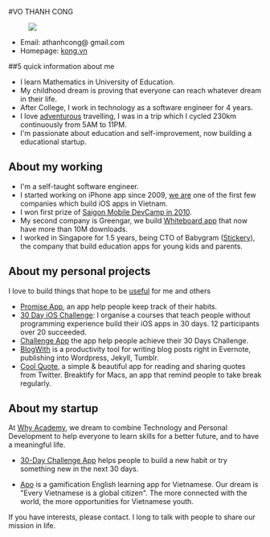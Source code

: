 #VO THANH CONG

<img class="logo" src="http://kong.vn/images/kong.png" style="padding-left: 40px;"/>

 * Email: athanhcong@&nbsp;gmail.com
 * Homepage: [kong.vn](http://kong.vn)


##5 quick information about me
 * I learn Mathematics in University of Education.
 * My childhood dream is proving that everyone can reach whatever dream in their life.
 * After College, I work in technology as a software engineer for 4 years.
 * I love [adventurous](http://kong.vn/adventurous/) travelling, I was in a trip which I cycled 230km continuously from 5AM to 11PM.
 * I'm passionate about education and self-improvement, now building a educational startup.

## About my working
 * I'm a self-taught software engineer. 
 * I started working on iPhone app since 2009, [we are](http://multinc.com/) one of the first few companies which build iOS apps in Vietnam.
 * I won first prize of [Saigon Mobile DevCamp in 2010](http://news.zing.vn/Orange-France-Telecom-nang-buoc-tai-nang-lap-trinh-tre-post99316.html).
 * My second company is Greengar, we build [Whiteboard app](http://www.greengar.com/products/) that now have more than 10M downloads.
 * I worked in Singapore for 1.5 years, being CTO of Babygram ([Stickery](http://stickeryapp.com)), the company that build education apps for young kids and parents.

## About my personal projects
I love to build things that hope to be [useful](http://kong.vn/y-nghia-cuoc-song-2/) for me and others

 * [Promise App](http://itunes.apple.com/app/id654745890), an app help people keep track of their habits.
 * [30 Day iOS Challenge](http://30d.github.io/challenge/ios/): I organise a courses that teach people without programming experience build their iOS apps in 30 days. 12 participants over 20 succeeded.
 * [Challenge App](http://30d.github.com) the app help people achieve their 30 Days Challenge.
 * [BlogWith](http://blogwith.co) is a productivity tool for writing blog posts right in Evernote, publishing into Wordpress, Jekyll, Tumblr.
 * [Cool Quote](https://itunes.apple.com/us/app/cool-quote/id456247724), a simple & beautiful app for reading and sharing quotes from Twitter. Breaktify for Macs, an app that remind people to take break regularly.

## About my startup

At [Why Academy](http://why.academy), we dream to combine Technology and Personal Development to help everyone to learn skills for a better future, and to have a meaningful life.

* [30-Day Challenge App](https://itunes.apple.com/us/app/challenge/id578183109) helps people to build a new habit or try something new in the next 30 days.

* [Apo](http://why.academy/apo) is a gamification English learning app for Vietnamese. Our dream is "Every Vietnamese is a global citizen". The more connected with the world, the more opportunities for Vietnamese youth.

If you have interests, please contact. I long to talk with people to share our mission in life.
